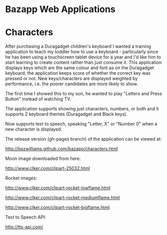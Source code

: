 Bazapp Web Applications
=======================

Characters
==========

After purchasing a Duragadget children's keyboard I wanted a training application to teach my toddler how to use a keyboard - particularly since he has been using a touchscreen tablet device for a year and I'd like him to start learning to create content rather than just consume it. This application displays keys which are the same colour and font as on the Duragadget keyboard; the application keeps score of whether the correct key was pressed or not. New keys/characters are displayed weighted by performance, i.e. the poorer candidates are more likely to show. 

The first time I showed this to my son, he wanted to play "Letters and Press Button" instead of watching TV. 

The application supports showing just characters, numbers, or both and it supports 2 keyboard themes (Duragadget and Black keys). 

Now supports text to speech, speaking "Letter, X" or "Number 0" when a new character is displayed. 

The release version (gh-pages branch) of the application can be viewed at:

http://bazwilliams.github.com/bazapp/characters.html

Moon image downloaded from here: 

http://www.clker.com/clipart-25032.html

Rocket images:

http://www.clker.com/clipart-rocket-lowflame.html

http://www.clker.com/clipart-rocket-mediumflame.html

http://www.clker.com/clipart-rocket-bigflame.html

Text to Speech API:

http://tts-api.com/
